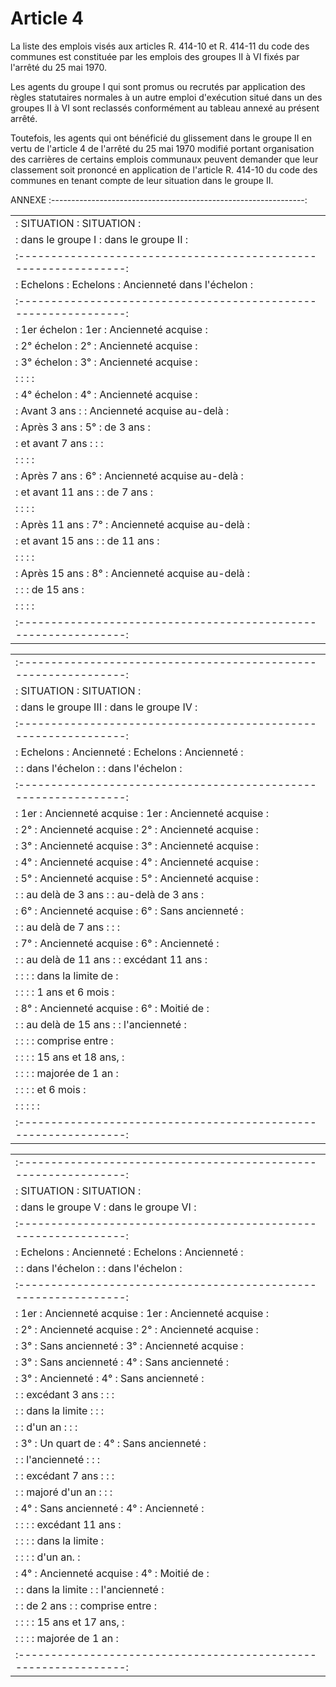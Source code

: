 # Article 4

La liste des emplois visés aux articles R. 414-10 et R. 414-11 du code des communes est constituée par les emplois des groupes II à VI fixés par l'arrêté du 25 mai 1970.

Les agents du groupe I qui sont promus ou recrutés par application des règles statutaires normales à un autre emploi d'exécution situé dans un des groupes II à VI sont reclassés conformément au tableau annexé au présent arrêté.

Toutefois, les agents qui ont bénéficié du glissement dans le groupe II en vertu de l'article 4 de l'arrêté du 25 mai 1970 modifié portant organisation des carrières de certains emplois communaux peuvent demander que leur classement soit prononcé en application de l'article R. 414-10 du code des communes en tenant compte de leur situation dans le groupe II.

ANNEXE :---------------------------------------------------------------:

<table>
<tr>
<td> :     SITUATION        :                 SITUATION              :</td>
</tr>
<tr>
<td> : dans le groupe I     :             dans le groupe II          :</td>
</tr>
<tr>
<td> :---------------------------------------------------------------:</td>
</tr>
<tr>
<td> :        Echelons      : Echelons :  Ancienneté dans l'échelon  :</td>
</tr>
<tr>
<td> :---------------------------------------------------------------:</td>
</tr>
<tr>
<td> :  1er échelon         : 1er      : Ancienneté acquise          :</td>
</tr>
<tr>
<td> :  2°  échelon         : 2°       : Ancienneté acquise          :</td>
</tr>
<tr>
<td> :  3°  échelon         : 3°       : Ancienneté acquise          :</td>
</tr>
<tr>
<td> :                      :          :                             :</td>
</tr>
<tr>
<td> :  4°  échelon         : 4°       : Ancienneté acquise          :</td>
</tr>
<tr>
<td> :      Avant 3 ans     :          : Ancienneté acquise au-delà  :</td>
</tr>
<tr>
<td> :      Après 3 ans     : 5°       :  de 3 ans                   :</td>
</tr>
<tr>
<td> :   et avant 7 ans     :          :                             :</td>
</tr>
<tr>
<td> :                      :          :                             :</td>
</tr>
<tr>
<td> :      Après 7 ans     : 6°       : Ancienneté acquise au-delà  :</td>
</tr>
<tr>
<td> :   et avant 11 ans    :          :  de 7 ans                   :</td>
</tr>
<tr>
<td> :                      :          :                             :</td>
</tr>
<tr>
<td> :      Après 11 ans    : 7°       : Ancienneté acquise au-delà  :</td>
</tr>
<tr>
<td> :   et avant 15 ans    :          :  de 11 ans                  :</td>
</tr>
<tr>
<td> :                      :          :                             :</td>
</tr>
<tr>
<td> :      Après 15 ans    : 8°       : Ancienneté acquise au-delà  :</td>
</tr>
<tr>
<td> :                      :          :  de 15 ans                  :</td>
</tr>
<tr>
<td> :                      :          :                             :</td>
</tr>
<tr>
<td> :---------------------------------------------------------------:</td>
</tr>
</table>

<table>
<tr>
<td>:---------------------------------------------------------------:</td>
</tr>
<tr>
<td> :             SITUATION         :          SITUATION            :</td>
</tr>
<tr>
<td> :        dans le groupe III     :      dans le groupe IV        :</td>
</tr>
<tr>
<td> :---------------------------------------------------------------:</td>
</tr>
<tr>
<td> : Echelons :   Ancienneté       : Echelons :      Ancienneté    :</td>
</tr>
<tr>
<td> :          : dans l'échelon     :          :    dans l'échelon  :</td>
</tr>
<tr>
<td> :---------------------------------------------------------------:</td>
</tr>
<tr>
<td> :   1er    : Ancienneté acquise :  1er     : Ancienneté acquise :</td>
</tr>
<tr>
<td> :   2°     : Ancienneté acquise :  2°      : Ancienneté acquise :</td>
</tr>
<tr>
<td> :   3°     : Ancienneté acquise :  3°      : Ancienneté acquise :</td>
</tr>
<tr>
<td> :   4°     : Ancienneté acquise :  4°      : Ancienneté acquise :</td>
</tr>
<tr>
<td> :   5°     : Ancienneté acquise :  5°      : Ancienneté acquise :</td>
</tr>
<tr>
<td> :          :  au delà de 3 ans  :          :  au-delà de 3 ans  :</td>
</tr>
<tr>
<td> :   6°     : Ancienneté acquise :  6°      : Sans ancienneté    :</td>
</tr>
<tr>
<td> :          :  au delà de 7 ans  :          :                    :</td>
</tr>
<tr>
<td> :   7°     : Ancienneté acquise :  6°      : Ancienneté         :</td>
</tr>
<tr>
<td> :          :  au delà de 11 ans :          :  excédant 11 ans   :</td>
</tr>
<tr>
<td> :          :                    :          :  dans la limite de :</td>
</tr>
<tr>
<td> :          :                    :          :  1 ans et 6 mois   :</td>
</tr>
<tr>
<td> :   8°     : Ancienneté acquise :  6°      : Moitié de          :</td>
</tr>
<tr>
<td> :          :  au delà de 15 ans :          :  l'ancienneté      :</td>
</tr>
<tr>
<td> :          :                    :          :  comprise entre    :</td>
</tr>
<tr>
<td> :          :                    :          :  15 ans et 18 ans, :</td>
</tr>
<tr>
<td> :          :                    :          :  majorée de 1 an   :</td>
</tr>
<tr>
<td> :          :                    :          :  et 6 mois         :</td>
</tr>
<tr>
<td> :          :                    :          :                    :</td>
</tr>
<tr>
<td> :---------------------------------------------------------------:</td>
</tr>
</table>

<table>
<tr>
<td>:---------------------------------------------------------------:</td>
</tr>
<tr>
<td> :             SITUATION         :          SITUATION            :</td>
</tr>
<tr>
<td> :        dans le groupe V       :      dans le groupe VI        :</td>
</tr>
<tr>
<td> :---------------------------------------------------------------:</td>
</tr>
<tr>
<td> : Echelons :   Ancienneté       : Echelons :      Ancienneté    :</td>
</tr>
<tr>
<td> :          : dans l'échelon     :          :    dans l'échelon  :</td>
</tr>
<tr>
<td> :---------------------------------------------------------------:</td>
</tr>
<tr>
<td> :   1er    : Ancienneté acquise :  1er     : Ancienneté acquise :</td>
</tr>
<tr>
<td> :   2°     : Ancienneté acquise :  2°      : Ancienneté acquise :</td>
</tr>
<tr>
<td> :   3°     : Sans ancienneté    :  3°      : Ancienneté acquise :</td>
</tr>
<tr>
<td> :   3°     : Sans ancienneté    :  4°      : Sans ancienneté    :</td>
</tr>
<tr>
<td> :   3°     : Ancienneté         :  4°      : Sans ancienneté    :</td>
</tr>
<tr>
<td> :          :  excédant 3 ans    :          :                    :</td>
</tr>
<tr>
<td> :          :  dans la limite    :          :                    :</td>
</tr>
<tr>
<td> :          :  d'un an           :          :                    :</td>
</tr>
<tr>
<td> :   3°     : Un quart de        :  4°      : Sans ancienneté    :</td>
</tr>
<tr>
<td> :          :  l'ancienneté      :          :                    :</td>
</tr>
<tr>
<td> :          :  excédant 7 ans    :          :                    :</td>
</tr>
<tr>
<td> :          :  majoré d'un an    :          :                    :</td>
</tr>
<tr>
<td> :   4°     : Sans ancienneté    :  4°      : Ancienneté         :</td>
</tr>
<tr>
<td> :          :                    :          :  excédant 11 ans   :</td>
</tr>
<tr>
<td> :          :                    :          :  dans la limite    :</td>
</tr>
<tr>
<td> :          :                    :          :  d'un an.          :</td>
</tr>
<tr>
<td> :   4°     : Ancienneté acquise :  4°      : Moitié de          :</td>
</tr>
<tr>
<td> :          :  dans la limite    :          :  l'ancienneté      :</td>
</tr>
<tr>
<td> :          :  de 2 ans          :          :  comprise entre    :</td>
</tr>
<tr>
<td> :          :                    :          :  15 ans et 17 ans, :</td>
</tr>
<tr>
<td> :          :                    :          :  majorée de 1 an   :</td>
</tr>
<tr>
<td> :---------------------------------------------------------------:</td>
</tr>
</table>
